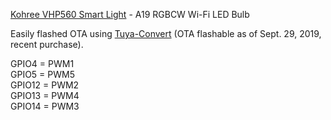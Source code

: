 [Kohree VHP560 Smart Light](https://smile.amazon.com/gp/product/B07H258JCL) - A19 RGBCW Wi-Fi LED Bulb  

Easily flashed OTA using [Tuya-Convert](https://github.com/ct-Open-Source/tuya-convert/pull/279#issuecomment-536389958) (OTA flashable as of Sept. 29, 2019, recent purchase).  

GPIO4 = PWM1  
GPIO5 = PWM5  
GPIO12 = PWM2  
GPIO13 = PWM4  
GPIO14 = PWM3  
